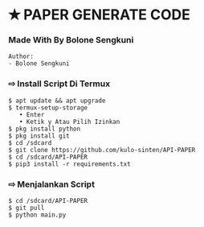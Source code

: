 # ✭ PAPER GENERATE CODE
### Made With By Bolone Sengkuni
```
Author:
- Bolone Sengkuni
```

### ⇨  Install Script Di Termux
```
$ apt update && apt upgrade
$ termux-setup-storage  
   • Enter  
   • Ketik y Atau Pilih Izinkan
$ pkg install python
$ pkg install git
$ cd /sdcard
$ git clone https://github.com/kulo-sinten/API-PAPER
$ cd /sdcard/API-PAPER
$ pip3 install -r requirements.txt
```
### ⇨  Menjalankan Script
```
$ cd /sdcard/API-PAPER
$ git pull
$ python main.py
```
